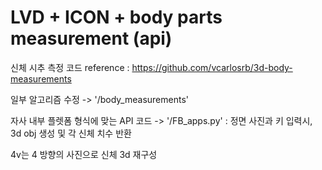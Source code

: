 # LVD + ICON + body parts measurement (api)

신체 시추 측정 코드
reference : 
https://github.com/vcarlosrb/3d-body-measurements

일부 알고리즘 수정 -> '/body_measurements'

자사 내부 플렛폼 형식에 맞는 API 코드 ->
'/FB_apps.py'
:
정면 사진과 키 입력시, 3d obj 생성 및 각 신체 치수 반환


4v는 4 방향의 사진으로 신체 3d 재구성